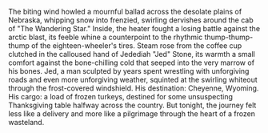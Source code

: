 The biting wind howled a mournful ballad across the desolate plains of Nebraska, whipping snow into frenzied, swirling dervishes around the cab of "The Wandering Star."  Inside, the heater fought a losing battle against the arctic blast, its feeble whine a counterpoint to the rhythmic thump-thump-thump of the eighteen-wheeler's tires.  Steam rose from the coffee cup clutched in the calloused hand of Jedediah "Jed" Stone, its warmth a small comfort against the bone-chilling cold that seeped into the very marrow of his bones.  Jed, a man sculpted by years spent wrestling with unforgiving roads and even more unforgiving weather, squinted at the swirling whiteout through the frost-covered windshield.  His destination: Cheyenne, Wyoming.  His cargo: a load of frozen turkeys, destined for some unsuspecting Thanksgiving table halfway across the country.  But tonight, the journey felt less like a delivery and more like a pilgrimage through the heart of a frozen wasteland.
